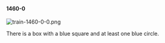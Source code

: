 #### 1460-0
![train-1460-0-0.png](https://github.com/lil-lab/nlvr/raw/master/nlvr/train/images/5/train-1460-0-0.png "train-1460-0-0.png")

There is a box with a blue square and at least one blue circle.